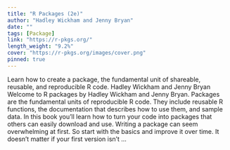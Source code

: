```yaml
---
title: "R Packages (2e)"
author: "Hadley Wickham and Jenny Bryan"
date: ""
tags: [Package]
link: "https://r-pkgs.org/"
length_weight: "9.2%"
cover: "https://r-pkgs.org/images/cover.png"
pinned: true
---
```


Learn how to create a package, the fundamental unit of shareable, reusable, and reproducible R code. Hadley Wickham and Jenny Bryan Welcome to R packages by Hadley Wickham and Jenny Bryan. Packages are the fundamental units of reproducible R code. They include reusable R functions, the documentation that describes how to use them, and sample data. In this book you’ll learn how to turn your code into packages that others can easily download and use. Writing a package can seem overwhelming at first. So start with the basics and improve it over time. It doesn’t matter if your first version isn’t  ...
